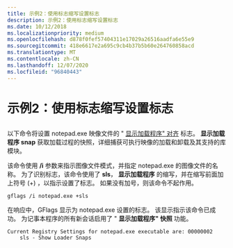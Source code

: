 ```yaml
---
title: 示例2：使用标志缩写设置标志
description: 示例2：使用标志缩写设置标志
ms.date: 10/12/2018
ms.localizationpriority: medium
ms.openlocfilehash: d878f0fef57404311e17029a26516aadfa6e55e9
ms.sourcegitcommit: 418e6617e2a695c9cb4b37b5b60e264760858acd
ms.translationtype: MT
ms.contentlocale: zh-CN
ms.lasthandoff: 12/07/2020
ms.locfileid: "96840443"
---
```

# <a name="example-2-setting-a-flag-by-using-a-flag-abbreviation"></a>示例2：使用标志缩写设置标志


## <span id="ddk_example_2___setting_a_flag_by_using_a_flag_abbreviation_dtools"></span><span id="DDK_EXAMPLE_2___SETTING_A_FLAG_BY_USING_A_FLAG_ABBREVIATION_DTOOLS"></span>


以下命令将设置 notepad.exe 映像文件的 " [显示加载程序" 对齐](show-loader-snaps.md) 标志。 **显示加载程序 snap** 获取加载过程的快照，详细捕获可执行映像的加载和卸载及其支持的库模块。

该命令使用 **/i** 参数来指示图像文件模式，并指定 notepad.exe 的图像文件的名称。 为了识别标志，该命令使用了 **sls**， **显示加载程序** 的缩写，并在缩写前面加上符号 (+) ，以指示设置了标志。 如果没有加号，则该命令不起作用。

```console
gflags /i notepad.exe +sls 
```

在响应中，GFlags 显示为 notepad.exe 设置的标志。 该显示指示该命令已成功。 为记事本程序的所有新会话启用了 " **显示加载程序" 快照** 功能。

```console
Current Registry Settings for notepad.exe executable are: 00000002
    sls - Show Loader Snaps
```

 

 





